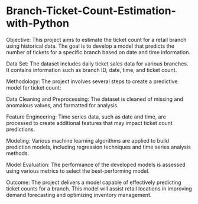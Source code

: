 # Branch-Ticket-Count-Estimation-with-Python
Objective:
This project aims to estimate the ticket count for a retail branch using historical data. The goal is to develop a model that predicts the number of tickets for a specific branch based on date and time information.

Data Set:
The dataset includes daily ticket sales data for various branches. It contains information such as branch ID, date, time, and ticket count.

Methodology:
The project involves several steps to create a predictive model for ticket count:

Data Cleaning and Preprocessing:
The dataset is cleaned of missing and anomalous values, and formatted for analysis.

Feature Engineering:
Time series data, such as date and time, are processed to create additional features that may impact ticket count predictions.

Modeling:
Various machine learning algorithms are applied to build prediction models, including regression techniques and time series analysis methods.

Model Evaluation:
The performance of the developed models is assessed using various metrics to select the best-performing model.

Outcome:
The project delivers a model capable of effectively predicting ticket counts for a branch. This model will assist retail locations in improving demand forecasting and optimizing inventory management.
